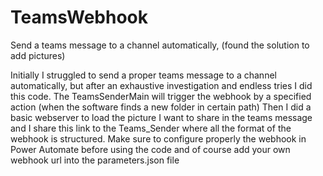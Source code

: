 # TeamsWebhook
Send a teams message to a channel automatically, (found the solution to add pictures)

Initially I struggled to send a proper teams message to a channel automatically, but after an exhaustive investigation and endless tries I did this code.
The TeamsSenderMain will trigger the webhook by a specified action (when the software finds a new folder in certain path)
Then I did a basic webserver to load the picture I want to share in the teams message and I share this link to the Teams_Sender where all the format of the webhook is structured.
Make sure to configure properly the webhook in Power Automate before using the code and of course add your own webhook url into the parameters.json file

